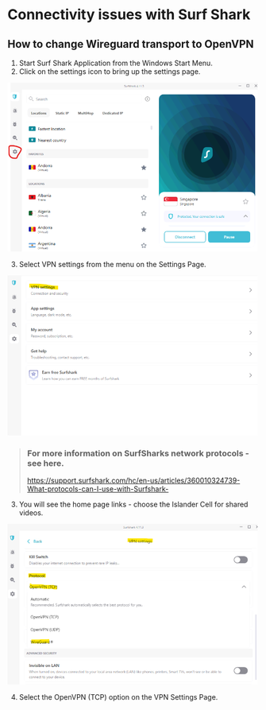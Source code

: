 # Connectivity issues with Surf Shark

## How to change Wireguard transport to OpenVPN

1. Start Surf Shark Application from the Windows Start Menu.
2. Click on the settings icon to bring up the settings page.

![Home Page](./images/home_page.png)

3. Select VPN settings from the menu on the Settings Page.

![Settings](./images/vpn_settings.png)

> ### For more information on SurfSharks network protocols - see here.
> https://support.surfshark.com/hc/en-us/articles/360010324739-What-protocols-can-I-use-with-Surfshark-

3. You will see the home page links - choose the Islander Cell for shared videos.

![VPN Settings](./images/vpn_settings_form.png)

4. Select the OpenVPN (TCP) option on the VPN Settings Page.

